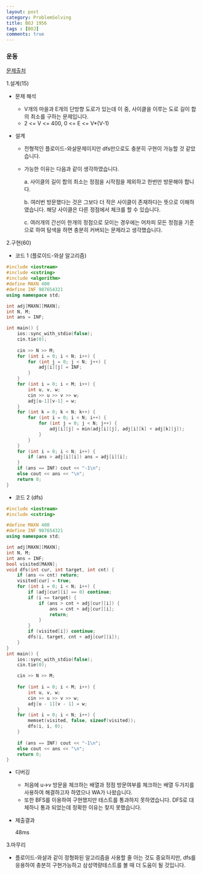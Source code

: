 ```yaml
---
layout: post
category: ProblemSolving
title: BOJ 1956
tags : [BOJ]
comments: true
---
```

### 운동
[문제출처](https://www.acmicpc.net/problem/1956)

1.설계(15)

  - 문제 해석
  
    - V개의 마을과 E개의 단방향 도로가 있는데 이 중, 사이클을 이루는 도로 길이 합의 최소를 구하는 문제입니다.
    - 2 <= V <= 400, 0 <= E <= V*(V-1)
    
  - 설계
  
    - 전형적인 플로이드-와샬문제이지만 dfs만으로도 충분히 구현이 가능할 것 같았습니다.
    - 가능한 이유는 다음과 같이 생각하였습니다.
    
      a. 사이클의 길이 합의 최소는 정점을 시작점을 제외하고 한번만 방문해야 합니다.
      
      b. 여러번 방문했다는 것은 그보다 더 작은 사이클이 존재하다는 뜻으로 이해하였습니다. 
      	해당 사이클은 다른 정점에서 체크를 할 수 있습니다.
      
      c. 여러개의 간선이 한개의 정점으로 모이는 경우에는 어차피 모든 정점을 기준으로 하여 탐색을 하면
      	충분히 커버되는 문제라고 생각했습니다.
    
2.구현(60)

  - 코드 1 (플로이드-와샬 알고리즘)
  
```cpp
#include <iostream>
#include <cstring>
#include <algorithm>
#define MAXN 400
#define INF 987654321
using namespace std;

int adj[MAXN][MAXN];
int N, M;
int ans = INF;

int main() {
	ios::sync_with_stdio(false);
	cin.tie(0);
	
	cin >> N >> M;
	for (int i = 0; i < N; i++) {
		for (int j = 0; j < N; j++) {
			adj[i][j] = INF;
		}
	}
	for (int i = 0; i < M; i++) {
		int u, v, w;
		cin >> u >> v >> w;
		adj[u-1][v-1] = w;
	}
	for (int k = 0; k < N; k++) {
		for (int i = 0; i < N; i++) {
			for (int j = 0; j < N; j++) {
				adj[i][j] = min(adj[i][j], adj[i][k] + adj[k][j]);
			}
		}
	}
	for (int i = 0; i < N; i++) {
		if (ans > adj[i][i]) ans = adj[i][i];
	}
	if (ans == INF) cout << "-1\n";
	else cout << ans << "\n";
	return 0;
}
```

  - 코드 2 (dfs)
  
```cpp
#include <iostream>
#include <cstring>

#define MAXN 400
#define INF 987654321
using namespace std;

int adj[MAXN][MAXN];
int N, M;
int ans = INF;
bool visited[MAXN];
void dfs(int cur, int target, int cnt) {
	if (ans <= cnt) return;
	visited[cur] = true;
	for (int i = 0; i < N; i++) {
		if (adj[cur][i] == 0) continue;
		if (i == target) {
			if (ans > cnt + adj[cur][i]) {
				ans = cnt + adj[cur][i];
				return;
			}
		}
		if (visited[i]) continue;
		dfs(i, target, cnt + adj[cur][i]);
	}
}
int main() {
	ios::sync_with_stdio(false);
	cin.tie(0);

	cin >> N >> M;
	
	for (int i = 0; i < M; i++) {
		int u, v, w;
		cin >> u >> v >> w;
		adj[u - 1][v - 1] = w;
	}
	for (int i = 0; i < N; i++) {
		memset(visited, false, sizeof(visited));
		dfs(i, i, 0);
	}
	
	if (ans == INF) cout << "-1\n";
	else cout << ans << "\n";
	return 0;
}
```
  - 디버깅
    
      - 처음에 u->v 방문을 체크하는 배열과 정점 방문여부를 체크하는 배열 두가지를 사용하여 해결하고자 하였으나 WA가 나왔습니다.
      - 또한 BFS를 이용하여 구현했지만 테스트를 통과하지 못하였습니다. DFS로 대체하니 통과 되었는데 정확한 이유는 찾지 못했습니다.
      
  - 제출결과
    
    48ms
    

3.마무리

- 플로이드-와샬과 같이 정형화된 알고리즘을 사용할 줄 아는 것도 중요하지만, dfs를 응용하여 충분히 구현가능하고 삼성역량테스트를 볼 때
더 도움이 될 것입니다.
